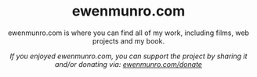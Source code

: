<h1 align="center">ewenmunro.com</h1>

<p align="center">ewenmunro.com is where you can find all of my work, including films, web projects and my book.</p>

<p align="center"><i>If you enjoyed ewenmunro.com, you can support the project by sharing it and/or donating via: <a href="https://ewenmunro.com/donate">ewenmunro.com/donate<a></i></p>
